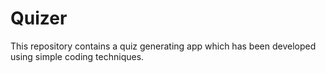 # Quizer
This repository contains a quiz generating app which has been developed using simple coding techniques. 
